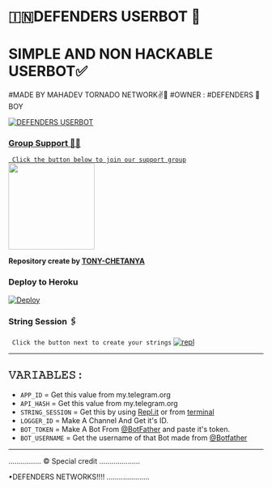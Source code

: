 # 🇮🇳DEFENDERS USERBOT 💝
# SIMPLE AND NON HACKABLE USERBOT✅
#MADE BY MAHADEV TORNADO NETWORK✌💖
#OWNER : #DEFENDERS 👦 BOY

<p align="center">
  <a href="https://github.com/THETORNADOTEAM/DEFENDERS-USERBOT">
    


![DEFENDERS USERBOT](https://telegra.ph/file/3e5a4478f5e213c1d1dea.jpg)

### Group Support 💖💖
`
Click the button below to join our support group`
   <a href="https://t.me/DEFENDERS_CHAT"><img src="https://img.shields.io/badge/Grup%20Support%3F-DEFENDERS-red?&style=flat-square?&logo=telegram" width=170px></a></p>

__Repository create by [TONY-CHETANYA](TONY_LOGIC_EXPERT)__




### Deploy to Heroku

[![Deploy](https://telegra.ph/file/e7a1f82cf593d2a6d79e8.jpg)](https://heroku.com/deploy?template=https://github.com/THETORNADOTEAM/DEFENDERS-USERBOT)

### String Session 🖇
`
Click the button next to create your strings`
[![repl](https://telegra.ph/file/365f4ec857884b4bb75ab.jpg)](https://replit.com/@LEGACY2021NETWORK/LEGACY-LEAVERS-USERBOT)
    
------------------------------------------------
## 𝚅𝙰𝚁𝙸𝙰𝙱𝙻𝙴𝚂 :

- `APP_ID`  =  Get this value from my.telegram.org
- `API_HASH`  =  Get this value from my.telegram.org
- `STRING_SESSION`  =  Get this by using [Repl.it](#Repl) or from [terminal](#Terminal)
- `LOGGER_ID`  =  Make A Channel And Get it's ID.
- `BOT_TOKEN`  =  Make A Bot From [@BotFather](https://t.me/botfather) and paste it's token.
- `BOT_USERNAME`  =  Get the username of that Bot made from [@Botfather](https://t.me/botfather)
------------

................
© Special credit
....................


•DEFENDERS NETWORKS!!!!
.....................
